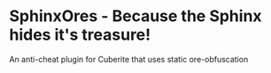 SphinxOres - Because the Sphinx hides it's treasure!
==========

An anti-cheat plugin for Cuberite that uses static ore-obfuscation
